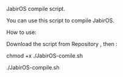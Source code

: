 JabirOS compile script.

You can use this script to compile JabirOS.

How to use:

Download the script from Repository , then :

chmod +x ./JabirOS-comile.sh

./JabirOS-compile.sh


